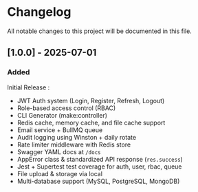 # Changelog

All notable changes to this project will be documented in this file.

## [1.0.0] - 2025-07-01

### Added
Initial Release :
- JWT Auth system (Login, Register, Refresh, Logout)
- Role-based access control (RBAC)
- CLI Generator (make:controller)
- Redis cache, memory cache, and file cache support
- Email service + BullMQ queue
- Audit logging using Winston + daily rotate
- Rate limiter middleware with Redis store
- Swagger YAML docs at `/docs`
- AppError class & standardized API response (`res.success`)
- Jest + Supertest test coverage for auth, user, rbac, queue
- File upload & storage via local
- Multi-database support (MySQL, PostgreSQL, MongoDB)
